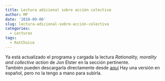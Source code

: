 ```yaml
---
title: Lectura adicional sobre acción colectiva
author: MP
date: '2018-09-06'
slug: lectura-adicional-sobre-acción-colectiva
categories:
  - Lecturas
tags:
  - RatChoice
---
```


Ya está actualizado el programa y cargada la lectura *Rationality, morality and collective action* de Jon Elster en la sección pertinente.   
También pueden descargarla directamente desde [aquí](Elster%20(1985)%20Morality,%20Rationality%20and%20collective%20action.pdf)
Hay una versión en español, pero no la tengo a mano para subirla. 
